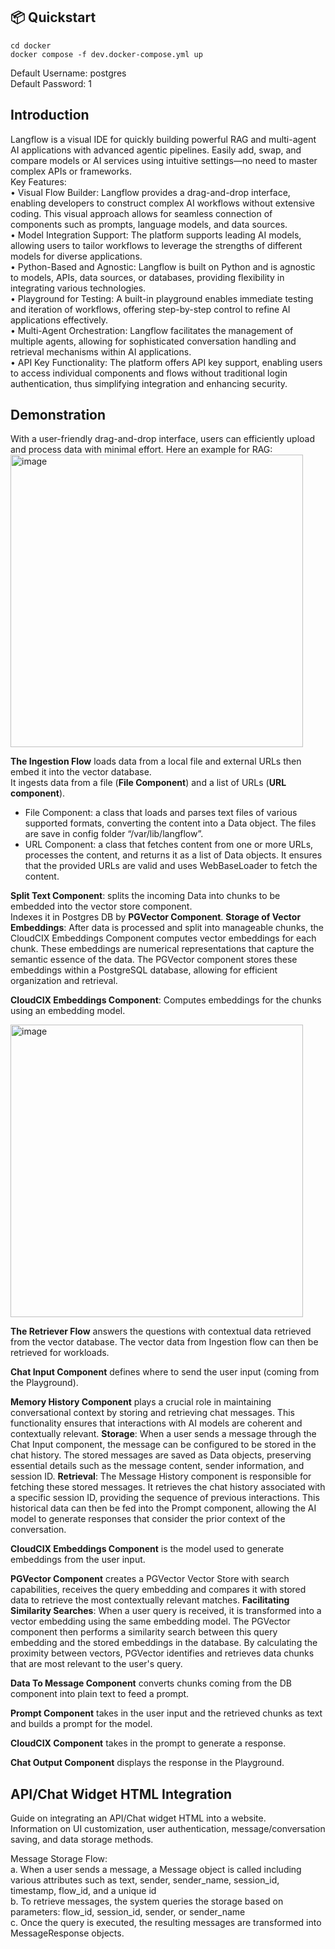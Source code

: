 ## 📦 Quickstart
```shell
cd docker
docker compose -f dev.docker-compose.yml up
```

Default Username: postgres <br/>
Default Password: 1

## Introduction
Langflow is a visual IDE for quickly building powerful RAG and multi-agent AI applications with advanced agentic pipelines. Easily add, swap, and compare models or AI services using intuitive settings—no need to master complex APIs or frameworks. <br/>
Key Features: <br/>
•	Visual Flow Builder: Langflow provides a drag-and-drop interface, enabling developers to construct complex AI workflows without extensive coding. This visual approach allows for seamless connection of components such as prompts, language models, and data sources. <br/>
•	Model Integration Support: The platform supports leading AI models, allowing users to tailor workflows to leverage the strengths of different models for diverse applications.  <br/>
•	Python-Based and Agnostic: Langflow is built on Python and is agnostic to models, APIs, data sources, or databases, providing flexibility in integrating various technologies.  <br/>
•	Playground for Testing: A built-in playground enables immediate testing and iteration of workflows, offering step-by-step control to refine AI applications effectively.  <br/>
•	Multi-Agent Orchestration: Langflow facilitates the management of multiple agents, allowing for sophisticated conversation handling and retrieval mechanisms within AI applications.  <br/>
•	API Key Functionality: The platform offers API key support, enabling users to access individual components and flows without traditional login authentication, thus simplifying integration and enhancing security.  <br/>

## Demonstration
With a user-friendly drag-and-drop interface, users can efficiently upload and process data with minimal effort. Here an example for RAG:
 <img width="468" alt="image" src="https://github.com/user-attachments/assets/3e72a358-c7a4-4e8c-ae8f-9b4885e84201" />

**The Ingestion Flow** loads data from a local file and external URLs then embed it into the vector database.  <br/>
It ingests data from a file (**File Component**) and a list of URLs (**URL component**).  <br/>
-	File Component: a class that loads and parses text files of various supported formats, converting the content into a Data object. The files are save in config folder “/var/lib/langflow”.
-	URL Component: a class that fetches content from one or more URLs, processes the content, and returns it as a list of Data objects. It ensures that the provided URLs are valid and uses WebBaseLoader to fetch the content.

**Split Text Component**: splits the incoming Data into chunks to be embedded into the vector store component.  <br/>
Indexes it in Postgres DB by **PGVector Component**.  **Storage of Vector Embeddings**: After data is processed and split into manageable chunks, the CloudCIX Embeddings Component computes vector embeddings for each chunk. These embeddings are numerical representations that capture the semantic essence of the data. The PGVector component stores these embeddings within a PostgreSQL database, allowing for efficient organization and retrieval.

**CloudCIX Embeddings Component**: Computes embeddings for the chunks using an embedding model.  <br/>
 	
 <img width="468" alt="image" src="https://github.com/user-attachments/assets/be6dbffa-adce-4f8c-ba4e-758375d8dfec" />

**The Retriever Flow** answers the questions with contextual data retrieved from the vector database. The vector data from Ingestion flow can then be retrieved for workloads.  <br/>

**Chat Input Component** defines where to send the user input (coming from the Playground). <br/>

**Memory History Component** plays a crucial role in maintaining conversational context by storing and retrieving chat messages. This functionality ensures that interactions with AI models are coherent and contextually relevant. **Storage**: When a user sends a message through the Chat Input component, the message can be configured to be stored in the chat history. The stored messages are saved as Data objects, preserving essential details such as the message content, sender information, and session ID. **Retrieval**: The Message History component is responsible for fetching these stored messages. It retrieves the chat history associated with a specific session ID, providing the sequence of previous interactions. This historical data can then be fed into the Prompt component, allowing the AI model to generate responses that consider the prior context of the conversation.

**CloudCIX Embeddings Component** is the model used to generate embeddings from the user input.  <br/>

**PGVector Component** creates a PGVector Vector Store with search capabilities, receives the query embedding and compares it with stored data to retrieve the most contextually relevant matches. **Facilitating Similarity Searches**: When a user query is received, it is transformed into a vector embedding using the same embedding model. The PGVector component then performs a similarity search between this query embedding and the stored embeddings in the database. By calculating the proximity between vectors, PGVector identifies and retrieves data chunks that are most relevant to the user's query. <br/>

**Data To Message Component** converts chunks coming from the DB component into plain text to feed a prompt. <br/>

**Prompt Component** takes in the user input and the retrieved chunks as text and builds a prompt for the model. <br/>

**CloudCIX Component** takes in the prompt to generate a response. <br/>

**Chat Output Component** displays the response in the Playground. <br/>

## API/Chat Widget HTML Integration
Guide on integrating an API/Chat widget HTML into a website. <br/>
Information on UI customization, user authentication, message/conversation saving, and data storage methods. <br/>
 
Message Storage Flow:  <br/>
a.	When a user sends a message, a Message object is called including various attributes such as text, sender, sender_name, session_id, timestamp, flow_id, and a unique id <br/>
b.	To retrieve messages, the system queries the storage based on parameters: flow_id, session_id, sender, or sender_name <br/>
c.	Once the query is executed, the resulting messages are transformed into MessageResponse objects. <br/>
